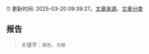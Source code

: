 :alarm_clock: 更新时间: 2025-03-20 09:39:27。[文章来源](/README.md)、[文章分类](/TAGS.md)

## 报告


> 关键字：`报告`、`月报`



